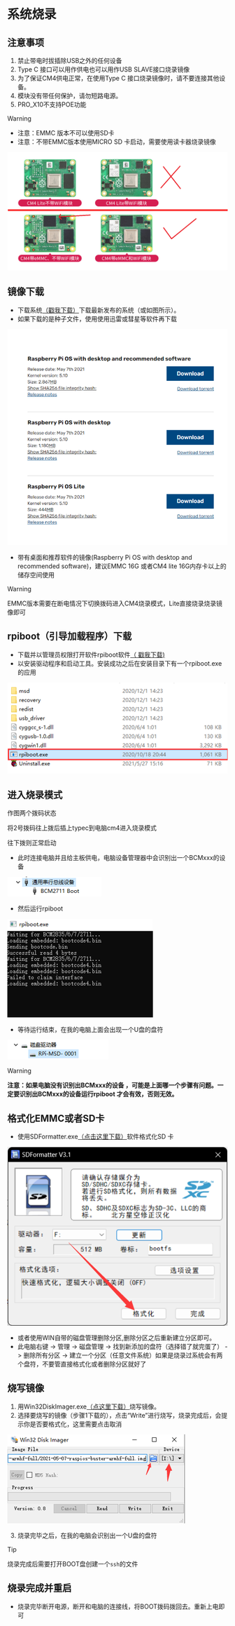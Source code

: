 # 系统烧录

## 注意事项

1. 禁止带电时拔插除USB之外的任何设备
2. Type C 接口可以用作供电也可以用作USB SLAVE接口烧录镜像
3. 为了保证CM4供电正常，在使用Type C 接口烧录镜像时，请不要连接其他设备。
4. 模块没有带任何保护，请勿短路电源。
5. PRO_X10不支持POE功能

>[!Warning]
>
>- 注意：EMMC 版本不可以使用SD卡
>- 注意：不带EMMC版本使用MICRO SD 卡启动，需要使用读卡器烧录镜像

![emmc](../../images/boards/fly_pro/emmc.png)

## 镜像下载

- 下载系统[（戳我下载）](https://www.raspberrypi.org/downloads/raspberry-pi-os/)下载最新发布的系统（或如图所示）。
- 如果下载的是种子文件，使用使用迅雷或彗星等软件再下载

![rpi](../../images/boards/fly_pro/rpi.png)

- 带有桌面和推荐软件的镜像(Raspberry Pi OS with desktop and recommended software)，建议EMMC 16G 或者CM4 lite 16G内存卡以上的储存空间使用

>[!Warning]
>
>EMMC版本需要在断电情况下切换拨码进入CM4烧录模式，Lite直接烧录烧录镜像即可

## rpiboot（引导加载程序）下载

- 下载并以管理员权限打开软件rpiboot软件[（ 戳我下载)](https://files.waveshare.net/wiki/w/upload/f/f3/Rpiboot_setup.zip)
- 以安装驱动程序和启动工具。安装成功之后在安装目录下有一个rpiboot.exe的应用

![boot](../../images/boards/fly_pro/boot.png)

## 进入烧录模式

作图两个拨码状态

将2号拨码往上拨后插上typec到电脑cm4进入烧录模式

往下拨则正常启动

* 此时连接电脑并且给主板供电，电脑设备管理器中会识别出一个BCMxxx的设备

![2711](../../images/boards/fly_pro/bcm2711.png)

* 然后运行rpiboot

![rpiboot](../../images/boards/fly_pro/rpiboot.png)

* 等待运行结束，在我的电脑上面会出现一个U盘的盘符

![0001](../../images/boards/fly_pro/0001.png)

> [!Warning]
>
> **注意：如果电脑没有识别出BCMxxx的设备 ，可能是上面哪一个步骤有问题。一定要识别出BCMxxx的设备运行rpiboot 才会有效，否则无效。**



## 格式化EMMC或者SD卡

* 使用SDFormatter.exe[（点击这里下载）](https://www.waveshare.net/w/upload/d/d7/Panasonic_SDFormatter.zip)软件格式化SD 卡

![SDFormatter](../../images/boards/fly_pro/SDFormatter.png)

* 或者使用WIN自带的磁盘管理删除分区,删除分区之后重新建立分区即可。
* 此电脑右键 -> 管理 -> 磁盘管理 -> 找到新添加的盘符（选择错了就完蛋了） -> 删除所有分区 -> 建立一个分区（任意文件系统）如果是烧录过系统会有两个盘符，不要管直接格式化或者删除分区就好了

## 烧写镜像

1. 用Win32DiskImager.exe[（点这里下载）](https://www.waveshare.net/w/upload/7/76/Win32DiskImager.zip)烧写镜像。
2. 选择要烧写的镜像（步骤1下载的），点击“Write”进行烧写，烧录完成后，会提示你是否要格式化，这里需要点击取消

![win32](../../images/boards/fly_pro/win32.png)

3. 烧录完毕之后，在我的电脑会识别出一个U盘的盘符

> [!Tip]
>
> 烧录完成后需要打开BOOT盘创建一个`ssh`的文件

## 烧录完成并重启

- 烧录完毕断开电源，断开和电脑的连接线，将BOOT拨码拨回去。重新上电即可